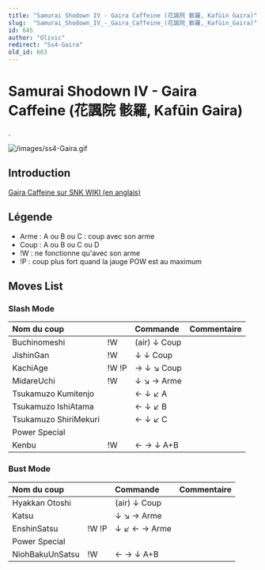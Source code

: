 ```yaml
---
title: "Samurai Shodown IV - Gaira Caffeine (花諷院 骸羅, Kafūin Gaira)"
slug:  "Samurai_Shodown_IV_-_Gaira_Caffeine_(花諷院_骸羅,_Kafūin_Gaira)"
id: 645
author: "Olivic"
redirect: "Ss4-Gaira"
old_id: 663
---
```


# Samurai Shodown IV - Gaira Caffeine (花諷院 骸羅, Kafūin Gaira)

.

![](/images/ss4-Gaira.gif "/images/ss4-Gaira.gif")

## Introduction

[Gaira Caffeine sur SNK WIKI (en
anglais)](http://snk.wikia.com/wiki/Gaira_Caffeine)

## Légende

- Arme : A ou B ou C : coup avec son arme
- Coup : A ou B ou C ou D
- !W : ne fonctionne qu'avec son arme
- !P : coup plus fort quand la jauge POW est au maximum

## Moves List

### Slash Mode

| Nom du coup           |       | Commande     | Commentaire |
|:----------------------|-------|:-------------|:------------|
| Buchinomeshi          | !W    | (air) ↓ Coup |             |
| JishinGan             | !W    | ↓ ↓ Coup     |             |
| KachiAge              | !W !P | → ↓ ↘ Coup   |             |
| MidareUchi            | !W    | ↓ ↘ → Arme   |             |
| Tsukamuzo Kumitenjo   |       | ← ↓ ↙ A      |             |
| Tsukamuzo IshiAtama   |       | ← ↓ ↙ B      |             |
| Tsukamuzo ShiriMekuri |       | ← ↓ ↙ C      |             |
| Power Special         |       |              |             |
| Kenbu                 | !W    | ← → ↓ A+B    |             |

### Bust Mode

| Nom du coup     |       | Commande     | Commentaire |
|:----------------|-------|:-------------|:------------|
| Hyakkan Otoshi  |       | (air) ↓ Coup |             |
| Katsu           |       | ↓ ↘ → Arme   |             |
| EnshinSatsu     | !W !P | ↓ ↙ ← → Arme |             |
| Power Special   |       |              |             |
| NiohBakuUnSatsu | !W    | ← → ↓ A+B    |             |

